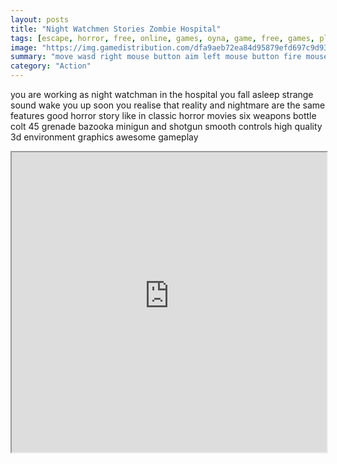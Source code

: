 ```yaml
---
layout: posts
title: "Night Watchmen Stories Zombie Hospital"
tags: [escape, horror, free, online, games, oyna, game, free, games, play, play, games]
image: "https://img.gamedistribution.com/dfa9aeb72ea84d95879efd697c9d931a-512x384.jpeg"
summary: "move wasd right mouse button aim left mouse button fire mouse move look around gear mouse weapons r reload space jump f pick up item g grenades  free online games oyna game free games play play games"
category: "Action"
---
```


you are working as night watchman in the hospital you fall asleep strange sound wake you up soon you realise that reality and nightmare are the same features good horror story like in classic horror movies six weapons bottle colt 45 grenade bazooka minigun and shotgun smooth controls high quality 3d environment graphics awesome gameplay

<iframe width="100%" height="480px;" src="https://html5.gamedistribution.com/dfa9aeb72ea84d95879efd697c9d931a/"></iframe>